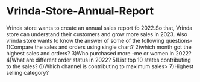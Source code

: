 # Vrinda-Store-Annual-Report
Vrinda store wants to create an annual sales report fo 2022.So that, Vrinda store can understand their customers and grow more sales in 2023.
Also vrinda store wants to know the answer of some of the following questions-
1)Compare the sales and orders using single chart?
2)which month got the highest sales and orders?
3)Who purchased more -me or women in 2022?
4)What are different order status in 2022?
5)List top 10 states contributing to the sales?
6)Which channel is contributing to maximum sales>
7)Highest selling category?

